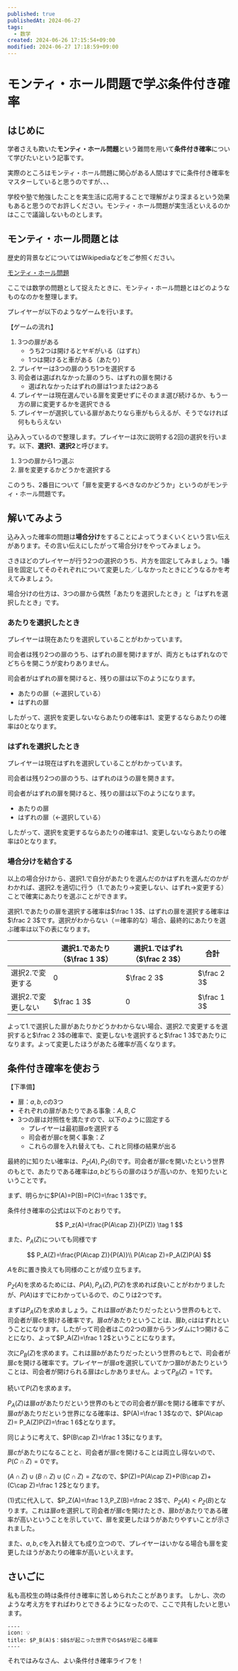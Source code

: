 ```yaml
---
published: true
publishedAt: 2024-06-27
tags:
  - 数学
created: 2024-06-26 17:15:54+09:00
modified: 2024-06-27 17:18:59+09:00
---
```


# モンティ・ホール問題で学ぶ条件付き確率

## はじめに

学者さえも欺いた**モンティ・ホール問題**という難問を用いて**条件付き確率**について学びたいという記事です。

実際のところはモンティ・ホール問題に関心がある人間はすでに条件付き確率をマスターしていると思うのですが、、、

学校や塾で勉強したことを実生活に応用することで理解がより深まるという効果もあると思うのでお許しください。モンティ・ホール問題が実生活といえるのかはここで議論しないものとします。

## モンティ・ホール問題とは

歴史的背景などについてはWikipediaなどをご参照ください。

[モンティ・ホール問題](https://ja.wikipedia.org/wiki/モンティ・ホール問題)

ここでは数学の問題として捉えたときに、モンティ・ホール問題とはどのようなものなのかを整理します。

プレイヤーが以下のようなゲームを行います。

【ゲームの流れ】

1. 3つの扉がある
    - うち2つは開けるとヤギがいる（はずれ）
    - 1つは開けると車がある（あたり）
2. プレイヤーは3つの扉のうち1つを選択する
3. 司会者は選ばれなかった扉のうち、はずれの扉を開ける
    - 選ばれなかったはずれの扉は1つまたは2つある
4. プレイヤーは現在選んでいる扉を変更せずにそのまま選び続けるか、もう一方の扉に変更するかを選択できる
5. プレイヤーが選択している扉があたりなら車がもらえるが、そうでなければ何ももらえない

込み入っているので整理します。プレイヤーは次に説明する2回の選択を行います。以下、**選択1**、**選択2**と呼びます。

1. 3つの扉から1つ選ぶ
2. 扉を変更するかどうかを選択する

このうち、2番目について「扉を変更するべきなのかどうか」というのがモンティ・ホール問題です。

## 解いてみよう

込み入った確率の問題は**場合分け**をすることによってうまくいくという言い伝えがあります。その言い伝えにしたがって場合分けをやってみましょう。

さきほどのプレイヤーが行う2つの選択のうち、片方を固定してみましょう。1番目を固定してそのそれぞれについて変更した／しなかったときにどうなるかを考えてみましょう。

場合分けの仕方は、3つの扉から偶然「あたりを選択したとき」と「はずれを選択したとき」です。

### あたりを選択したとき

プレイヤーは現在あたりを選択していることがわかっています。

司会者は残り2つの扉のうち、はずれの扉を開けますが、両方ともはずれなのでどちらを開こうが変わりありません。

司会者がはずれの扉を開けると、残りの扉は以下のようになります。

- あたりの扉（←選択している）
- はずれの扉

したがって、選択を変更しないならあたりの確率は1、変更するならあたりの確率は0となります。

### はずれを選択したとき

プレイヤーは現在はずれを選択していることがわかっています。

司会者は残り2つの扉のうち、はずれのほうの扉を開きます。

司会者がはずれの扉を開けると、残りの扉は以下のようになります。

- あたりの扉
- はずれの扉（←選択している）

したがって、選択を変更するならあたりの確率は1、変更しないならあたりの確率は0となります。

### 場合分けを結合する

以上の場合分けから、選択1.で自分があたりを選んだのかはずれを選んだのかがわかれば、選択2.を適切に行う（1.であたり→変更しない、はずれ→変更する）ことで確実にあたりを選ぶことができます。

選択1.であたりの扉を選択する確率は$\frac 1 3$、はずれの扉を選択する確率は$\frac 2 3$です。選択がわからない（＝確率的な）場合、最終的にあたりを選ぶ確率は以下の表になります。

|  | 選択1.であたり（$\frac 1 3$） | 選択1.ではずれ（$\frac 2 3$） | 合計 |
| --- | --- | --- | --- |
| 選択2.で変更する | $0$ | $\frac 2 3$ | $\frac 2 3$ |
| 選択2.で変更しない | $\frac 1 3$ | $0$ | $\frac 1 3$ |

よって1.で選択した扉があたりかどうかわからない場合、選択2.で変更するを選択すると$\frac 2 3$の確率で、変更しないを選択すると$\frac 1 3$であたりになります。よって変更したほうがあたる確率が高くなります。

## 条件付き確率を使おう

【下準備】

- 扉：$a,b,c$の3つ
- それぞれの扉があたりである事象：$A,B,C$
- 3つの扉は対照性を満たすので、以下のように固定する
    - プレイヤーは最初扉$a$を選択する
    - 司会者が扉$c$を開く事象：$Z$
    - これらの扉を入れ替えても、これと同様の結果が出る

最終的に知りたい確率は、$P_Z(A),P_Z(B)$です。司会者が扉$c$を開いたという世界のもとで、あたりである確率は$a,b$どちらの扉のほうが高いのか、を知りたいということです。

まず、明らかに$P(A)=P(B)=P(C)=\frac 1 3$です。

条件付き確率の公式は以下のとおりです。

$$
P_z(A)=\frac{P(A\cap Z)}{P(Z)} \tag 1
$$

また、$P_A(Z)$についても同様です

$$
P_A(Z)=\frac{P(A\cap Z)}{P(A)}\\
P(A\cap Z)=P_A(Z)P(A)
$$

$A$を$B$に置き換えても同様のことが成り立ちます。

$P_Z(A)$を求めるためには、$P(A),P_A(Z),P(Z)$を求めれば良いことがわかりましたが、$P(A)$はすでにわかっているので、のこりは2つです。

まずは$P_A(Z)$を求めましょう。これは扉$a$があたりだったという世界のもとで、司会者が扉$c$を開ける確率です。扉$a$があたりということは、扉$b,c$ははずれということになります。したがって司会者はこの2つの扉からランダムに1つ開けることになり、よって$P_A(Z)=\frac 1 2$ということになります。

次に$P_B(Z)$を求めます。これは扉$b$があたりだったという世界のもとで、司会者が扉$c$を開ける確率です。プレイヤーが扉$a$を選択していてかつ扉$b$があたりということは、司会者が開けられる扉は$c$しかありません。よって$P_B(Z)=1$です。

続いて$P(Z)$を求めます。

$P_A(Z)$は扉$a$があたりだという世界のもとでの司会者が扉$c$を開ける確率ですが、扉$a$があたりだという世界になる確率は、$P(A)=\frac 1 3$なので、$P(A\cap Z)= P_A(Z)P(Z)=\frac 1 6$となります。

同じように考えて、$P(B\cap Z)=\frac 1 3$になります。

扉$c$があたりになることと、司会者が扉$c$を開けることは両立し得ないので、$P(C\cap Z)=0$です。

$(A\cap Z)\cup(B\cap Z)\cup(C\cap Z)=Z$なので、$P(Z)=P(A\cap Z)+P(B\cap Z)+(C\cap Z)=\frac 1 2$となります。

(1)式に代入して、$P_Z(A)=\frac 1 3,P_Z(B)=\frac 2 3$で、$P_Z(A)<P_Z(B)$となります。これは扉$a$を選択して司会者が扉$c$を開けたとき、扉$b$があたりである確率が高いということを示していて、扉を変更したほうがあたりやすいことが示されました。

また、$a,b,c$を入れ替えても成り立つので、プレイヤーはいかなる場合も扉を変更したほうがあたりの確率が高いといえます。

## さいごに

私も高校生の時は条件付き確率に苦しめられたことがあります。
しかし、次のような考え方をすればわりとできるようになったので、ここで共有したいと思います。

```callout
----
icon: 💡
title: $P_B(A)$：$B$が起こった世界での$A$が起こる確率
----
```

それではみなさん、よい条件付き確率ライフを！

